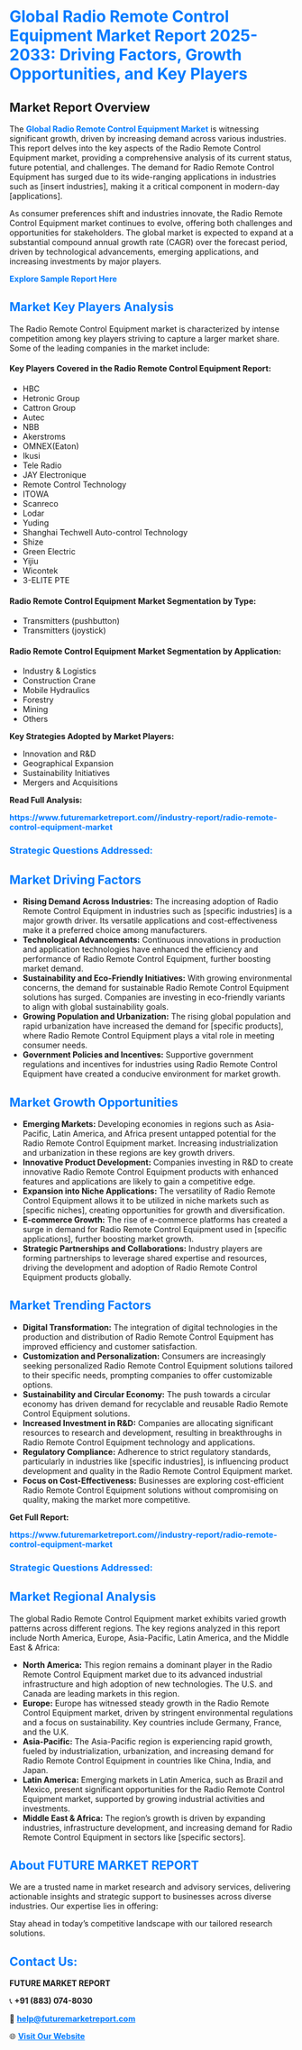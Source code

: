 <h1 style="color: #007BFF;">Global Radio Remote Control Equipment Market Report 2025-2033: Driving Factors, Growth Opportunities, and Key Players</h1>

<section id="overview">
<h2>Market Report Overview</h2>
<p>The <a href="https://www.futuremarketreport.com//industry-report/radio-remote-control-equipment-market" style="color: #007BFF; text-decoration: none;"><strong>Global Radio Remote Control Equipment Market</strong></a> is witnessing significant growth, driven by increasing demand across various industries. This report delves into the key aspects of the Radio Remote Control Equipment market, providing a comprehensive analysis of its current status, future potential, and challenges. The demand for Radio Remote Control Equipment has surged due to its wide-ranging applications in industries such as [insert industries], making it a critical component in modern-day [applications].</p>
<p>As consumer preferences shift and industries innovate, the Radio Remote Control Equipment market continues to evolve, offering both challenges and opportunities for stakeholders. The global market is expected to expand at a substantial compound annual growth rate (CAGR) over the forecast period, driven by technological advancements, emerging applications, and increasing investments by major players.</p>
</section>

<section id="overview">
<p><a href="https://www.futuremarketreport.com//request-sample/reportId=60858" style="color: #007BFF; text-decoration: none;"><strong>Explore Sample Report Here</strong></a></p>
</section>

<section id="key-players">
<h2 style="color: #007BFF;">Market Key Players Analysis</h2>
<p>The Radio Remote Control Equipment market is characterized by intense competition among key players striving to capture a larger market share. Some of the leading companies in the market include:</p>
<h4>Key Players Covered in the Radio Remote Control Equipment Report:</h4>
<ul><li>HBC</li><li>Hetronic Group</li><li>Cattron Group</li><li>Autec</li><li>NBB</li><li>Akerstroms</li><li>OMNEX(Eaton)</li><li>Ikusi</li><li>Tele Radio</li><li>JAY Electronique</li><li>Remote Control Technology</li><li>ITOWA</li><li>Scanreco</li><li>Lodar</li><li>Yuding</li><li>Shanghai Techwell Auto-control Technology</li><li>Shize</li><li>Green Electric</li><li>Yijiu</li><li>Wicontek</li><li>3-ELITE PTE</li></ul>
<h4>Radio Remote Control Equipment Market Segmentation by Type:</h4>
<ul><li>Transmitters (pushbutton)</li><li>Transmitters (joystick)</li></ul>

<h4>Radio Remote Control Equipment Market Segmentation by Application:</h4>
<ul><li>Industry &amp; Logistics</li><li>Construction Crane</li><li>Mobile Hydraulics</li><li>Forestry</li><li>Mining</li><li>Others</li></ul>
<p><strong>Key Strategies Adopted by Market Players:</strong></p>
<ul>
<li>Innovation and R&D</li>
<li>Geographical Expansion</li>
<li>Sustainability Initiatives</li>
<li>Mergers and Acquisitions</li>
</ul>
</section>

<section>
<p><strong>Read Full Analysis: </strong></p><a href="https://www.futuremarketreport.com//industry-report/radio-remote-control-equipment-market" style="color: #007BFF; text-decoration: none;"><strong>https://www.futuremarketreport.com//industry-report/radio-remote-control-equipment-market</strong></a>
<h3 style="color: #007BFF;">Strategic Questions Addressed:</h3>
</section>

<section id="driving-factors">
<h2 style="color: #007BFF;">Market Driving Factors</h2>
<ul>
<li><strong>Rising Demand Across Industries:</strong> The increasing adoption of Radio Remote Control Equipment in industries such as [specific industries] is a major growth driver. Its versatile applications and cost-effectiveness make it a preferred choice among manufacturers.</li>
<li><strong>Technological Advancements:</strong> Continuous innovations in production and application technologies have enhanced the efficiency and performance of Radio Remote Control Equipment, further boosting market demand.</li>
<li><strong>Sustainability and Eco-Friendly Initiatives:</strong> With growing environmental concerns, the demand for sustainable Radio Remote Control Equipment solutions has surged. Companies are investing in eco-friendly variants to align with global sustainability goals.</li>
<li><strong>Growing Population and Urbanization:</strong> The rising global population and rapid urbanization have increased the demand for [specific products], where Radio Remote Control Equipment plays a vital role in meeting consumer needs.</li>
<li><strong>Government Policies and Incentives:</strong> Supportive government regulations and incentives for industries using Radio Remote Control Equipment have created a conducive environment for market growth.</li>
</ul>
</section>

<section id="growth-opportunities">
<h2 style="color: #007BFF;">Market Growth Opportunities</h2>
<ul>
<li><strong>Emerging Markets:</strong> Developing economies in regions such as Asia-Pacific, Latin America, and Africa present untapped potential for the Radio Remote Control Equipment market. Increasing industrialization and urbanization in these regions are key growth drivers.</li>
<li><strong>Innovative Product Development:</strong> Companies investing in R&D to create innovative Radio Remote Control Equipment products with enhanced features and applications are likely to gain a competitive edge.</li>
<li><strong>Expansion into Niche Applications:</strong> The versatility of Radio Remote Control Equipment allows it to be utilized in niche markets such as [specific niches], creating opportunities for growth and diversification.</li>
<li><strong>E-commerce Growth:</strong> The rise of e-commerce platforms has created a surge in demand for Radio Remote Control Equipment used in [specific applications], further boosting market growth.</li>
<li><strong>Strategic Partnerships and Collaborations:</strong> Industry players are forming partnerships to leverage shared expertise and resources, driving the development and adoption of Radio Remote Control Equipment products globally.</li>
</ul>
</section>

<section id="trending-factors">
<h2 style="color: #007BFF;">Market Trending Factors</h2>
<ul>
<li><strong>Digital Transformation:</strong> The integration of digital technologies in the production and distribution of Radio Remote Control Equipment has improved efficiency and customer satisfaction.</li>
<li><strong>Customization and Personalization:</strong> Consumers are increasingly seeking personalized Radio Remote Control Equipment solutions tailored to their specific needs, prompting companies to offer customizable options.</li>
<li><strong>Sustainability and Circular Economy:</strong> The push towards a circular economy has driven demand for recyclable and reusable Radio Remote Control Equipment solutions.</li>
<li><strong>Increased Investment in R&D:</strong> Companies are allocating significant resources to research and development, resulting in breakthroughs in Radio Remote Control Equipment technology and applications.</li>
<li><strong>Regulatory Compliance:</strong> Adherence to strict regulatory standards, particularly in industries like [specific industries], is influencing product development and quality in the Radio Remote Control Equipment market.</li>
<li><strong>Focus on Cost-Effectiveness:</strong> Businesses are exploring cost-efficient Radio Remote Control Equipment solutions without compromising on quality, making the market more competitive.</li>
</ul>
</section>

<section>
<p><strong>Get Full Report: </strong></p><a href="https://www.futuremarketreport.com//industry-report/radio-remote-control-equipment-market" style="color: #007BFF; text-decoration: none;"><strong>https://www.futuremarketreport.com//industry-report/radio-remote-control-equipment-market</strong></a>
<h3 style="color: #007BFF;">Strategic Questions Addressed:</h3>
</section>


<section id="regional-analysis">
<h2 style="color: #007BFF;">Market Regional Analysis</h2>
<p>The global Radio Remote Control Equipment market exhibits varied growth patterns across different regions. The key regions analyzed in this report include North America, Europe, Asia-Pacific, Latin America, and the Middle East & Africa:</p>
<ul>
<li><strong>North America:</strong> This region remains a dominant player in the Radio Remote Control Equipment market due to its advanced industrial infrastructure and high adoption of new technologies. The U.S. and Canada are leading markets in this region.</li>
<li><strong>Europe:</strong> Europe has witnessed steady growth in the Radio Remote Control Equipment market, driven by stringent environmental regulations and a focus on sustainability. Key countries include Germany, France, and the U.K.</li>
<li><strong>Asia-Pacific:</strong> The Asia-Pacific region is experiencing rapid growth, fueled by industrialization, urbanization, and increasing demand for Radio Remote Control Equipment in countries like China, India, and Japan.</li>
<li><strong>Latin America:</strong> Emerging markets in Latin America, such as Brazil and Mexico, present significant opportunities for the Radio Remote Control Equipment market, supported by growing industrial activities and investments.</li>
<li><strong>Middle East & Africa:</strong> The region’s growth is driven by expanding industries, infrastructure development, and increasing demand for Radio Remote Control Equipment in sectors like [specific sectors].</li>
</ul>
</section>

<footer>
<h2 style="color: #007BFF;">About FUTURE MARKET REPORT</h2>
<p>We are a trusted name in market research and advisory services, delivering actionable insights and strategic support to businesses across diverse industries. Our expertise lies in offering:</p>

<p>Stay ahead in today’s competitive landscape with our tailored research solutions.</p>

<h2 style="color: #007BFF;">Contact Us:</h2>
<p><strong>FUTURE MARKET REPORT</strong></p>
<p>📞 <strong>+91 (883) 074-8030</strong></p>
<p>📧 <strong><a href="mailto:help@futuremarketreport.com" style="color: #007BFF;">help@futuremarketreport.com</a></strong></p>
<p>🌐 <strong><a href="https://www.futuremarketreport.com/" style="color: #007BFF;">Visit Our Website</a></strong></p>
</footer>